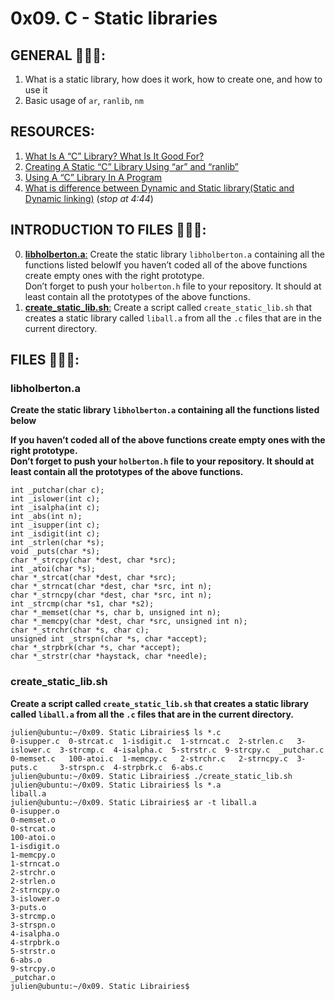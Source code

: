 # 0x09. C - Static libraries

## GENERAL :open_book::open_book::open_book::

 <ol>
	<li>What is a static library, how does it work, how to create one, and how to use it</li>
	<li>Basic usage of <code>ar</code>, <code>ranlib</code>, <code>nm</code></li>
</ol>

## RESOURCES:

 <ol>
	<li><a href="/rltoken/4Dki8HiSS6QBDwsznMbXFA" title='What Is A "C" Library? What Is It Good For?' target="_blank">What Is A “C” Library? What Is It Good For?</a> </li>
	<li><a href="/rltoken/4Dki8HiSS6QBDwsznMbXFA" title='Creating A Static "C" Library Using "ar" and "ranlib"' target="_blank">Creating A Static “C” Library Using “ar” and “ranlib”</a> </li>
	<li><a href="/rltoken/4Dki8HiSS6QBDwsznMbXFA" title='Using A "C" Library In A Program' target="_blank">Using A “C” Library In A Program</a> </li>
	<li><a href="/rltoken/wC9HCOvJwa_Co1nZuL4QMA" title="What is difference between Dynamic and Static library(Static and Dynamic linking)" target="_blank">What is difference between Dynamic and Static library(Static and Dynamic linking)</a> (<em>stop at 4:44</em>)</li>
</ol>

## INTRODUCTION TO FILES :closed_book::closed_book::closed_book::

0.	[**libholberton.a**:](#libholbertona) Create the static library <code>libholberton.a</code> containing all the functions listed belowIf you haven’t coded all of the above functions create empty ones with the right prototype.<br>
Don’t forget to push your <code>holberton.h</code> file to your repository. It should at least contain all the prototypes of the above functions.
1.	[**create_static_lib.sh**:](#create_static_libsh) Create a script called <code>create_static_lib.sh</code> that creates a static library called <code>liball.a</code> from all the <code>.c</code> files that are in the current directory.

## FILES :bookmark_tabs::bookmark_tabs::bookmark_tabs::

### libholberton.a

**<p>Create the static library <code>libholberton.a</code> containing all the functions listed below</p><p>If you haven’t coded all of the above functions create empty ones with the right prototype.<br>
Don’t forget to push your <code>holberton.h</code> file to your repository. It should at least contain all the prototypes of the above functions.</p>**

<pre><code>int _putchar(char c);
int _islower(int c);
int _isalpha(int c);
int _abs(int n);
int _isupper(int c);
int _isdigit(int c);
int _strlen(char *s);
void _puts(char *s);
char *_strcpy(char *dest, char *src);
int _atoi(char *s);
char *_strcat(char *dest, char *src);
char *_strncat(char *dest, char *src, int n);
char *_strncpy(char *dest, char *src, int n);
int _strcmp(char *s1, char *s2);
char *_memset(char *s, char b, unsigned int n);
char *_memcpy(char *dest, char *src, unsigned int n);
char *_strchr(char *s, char c);
unsigned int _strspn(char *s, char *accept);
char *_strpbrk(char *s, char *accept);
char *_strstr(char *haystack, char *needle);
</code></pre>

### create_static_lib.sh

**<p>Create a script called <code>create_static_lib.sh</code> that creates a static library called <code>liball.a</code> from all the <code>.c</code> files that are in the current directory.</p>**

<pre><code>julien@ubuntu:~/0x09. Static Librairies$ ls *.c
0-isupper.c  0-strcat.c  1-isdigit.c  1-strncat.c  2-strlen.c   3-islower.c  3-strcmp.c  4-isalpha.c  5-strstr.c  9-strcpy.c  _putchar.c
0-memset.c   100-atoi.c  1-memcpy.c   2-strchr.c   2-strncpy.c  3-puts.c     3-strspn.c  4-strpbrk.c  6-abs.c
julien@ubuntu:~/0x09. Static Librairies$ ./create_static_lib.sh 
julien@ubuntu:~/0x09. Static Librairies$ ls *.a
liball.a
julien@ubuntu:~/0x09. Static Librairies$ ar -t liball.a
0-isupper.o
0-memset.o
0-strcat.o
100-atoi.o
1-isdigit.o
1-memcpy.o
1-strncat.o
2-strchr.o
2-strlen.o
2-strncpy.o
3-islower.o
3-puts.o
3-strcmp.o
3-strspn.o
4-isalpha.o
4-strpbrk.o
5-strstr.o
6-abs.o
9-strcpy.o
_putchar.o
julien@ubuntu:~/0x09. Static Librairies$ 
</code></pre>

